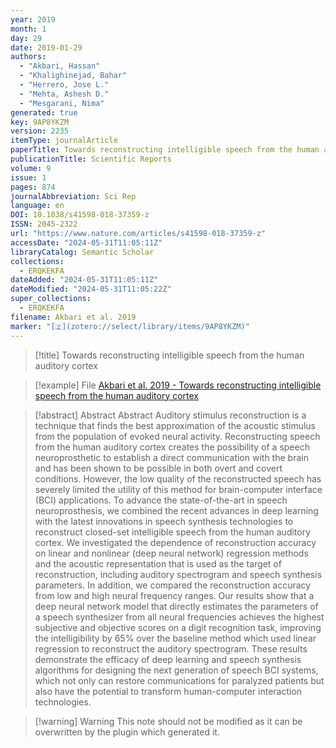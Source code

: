 ```yaml
---
year: 2019
month: 1
day: 29
date: 2019-01-29
authors:
  - "Akbari, Hassan"
  - "Khalighinejad, Bahar"
  - "Herrero, Jose L."
  - "Mehta, Ashesh D."
  - "Mesgarani, Nima"
generated: true
key: 9AP8YKZM
version: 2235
itemType: journalArticle
paperTitle: Towards reconstructing intelligible speech from the human auditory cortex
publicationTitle: Scientific Reports
volume: 9
issue: 1
pages: 874
journalAbbreviation: Sci Rep
language: en
DOI: 10.1038/s41598-018-37359-z
ISSN: 2045-2322
url: "https://www.nature.com/articles/s41598-018-37359-z"
accessDate: "2024-05-31T11:05:11Z"
libraryCatalog: Semantic Scholar
collections:
  - ERQKEKFA
dateAdded: "2024-05-31T11:05:11Z"
dateModified: "2024-05-31T11:05:22Z"
super_collections:
  - ERQKEKFA
filename: Akbari et al. 2019
marker: "[🇿](zotero://select/library/items/9AP8YKZM)"
---
```


> [!title] Towards reconstructing intelligible speech from the human auditory cortex

> [!example] File
> [Akbari et al. 2019 - Towards reconstructing intelligible speech from the human auditory cortex](/Papers/PDFs/Akbari%20et%20al.%202019%20-%20Towards%20reconstructing%20intelligible%20speech%20from%20the%20human%20auditory%20cortex.pdf)

> [!abstract] Abstract
> Abstract
>             Auditory stimulus reconstruction is a technique that finds the best approximation of the acoustic stimulus from the population of evoked neural activity. Reconstructing speech from the human auditory cortex creates the possibility of a speech neuroprosthetic to establish a direct communication with the brain and has been shown to be possible in both overt and covert conditions. However, the low quality of the reconstructed speech has severely limited the utility of this method for brain-computer interface (BCI) applications. To advance the state-of-the-art in speech neuroprosthesis, we combined the recent advances in deep learning with the latest innovations in speech synthesis technologies to reconstruct closed-set intelligible speech from the human auditory cortex. We investigated the dependence of reconstruction accuracy on linear and nonlinear (deep neural network) regression methods and the acoustic representation that is used as the target of reconstruction, including auditory spectrogram and speech synthesis parameters. In addition, we compared the reconstruction accuracy from low and high neural frequency ranges. Our results show that a deep neural network model that directly estimates the parameters of a speech synthesizer from all neural frequencies achieves the highest subjective and objective scores on a digit recognition task, improving the intelligibility by 65% over the baseline method which used linear regression to reconstruct the auditory spectrogram. These results demonstrate the efficacy of deep learning and speech synthesis algorithms for designing the next generation of speech BCI systems, which not only can restore communications for paralyzed patients but also have the potential to transform human-computer interaction technologies.

>[!warning] Warning
> This note should not be modified as it can be overwritten by the plugin which generated it.

